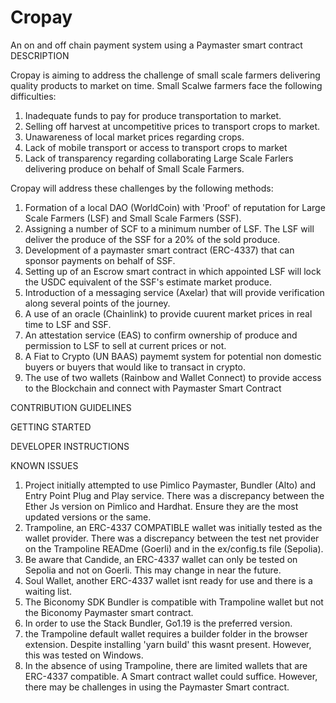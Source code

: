 # Cropay
An on  and off chain payment system using a Paymaster smart contract
DESCRIPTION

Cropay is aiming to address the challenge of small scale farmers delivering quality products to market on time. Small Scalwe farmers face the following difficulties:
1. Inadequate funds to pay for produce transportation to market.
2. Selling off harvest at uncompetitive prices to transport crops to market.
3. Unawareness of local market prices regarding crops.
4. Lack of mobile transport or access to transport crops to market
5. Lack of transparency regarding collaborating Large Scale Farlers delivering produce on behalf of Small Scale Farmers. 

Cropay will address these challenges by the following methods:
1. Formation of a local DAO (WorldCoin) with 'Proof' of reputation for Large Scale Farmers (LSF) and Small Scale Farmers (SSF).
2. Assigning a number of SCF to a minimum number of LSF. The LSF will deliver the produce of the SSF for a 20% of the sold produce. 
3. Development of a paymaster smart contract (ERC-4337) that can sponsor payments on behalf of SSF. 
4. Setting up of an Escrow smart contract in which appointed LSF will lock the USDC equivalent of the SSF's estimate market produce.
5. Introduction of a messaging service (Axelar) that will provide verification along several points of the journey.
6. A use of an oracle (Chainlink) to provide cuurent market prices in real time to LSF and SSF.
7. An attestation service (EAS) to confirm ownership of produce and permission to LSF to sell at current prices or not.
8. A Fiat to Crypto (UN BAAS) paymemt system for potential non domestic buyers or buyers that would like to transact in crypto.
9. The use of two wallets (Rainbow and Wallet Connect) to provide access to the Blockchain and connect with Paymaster Smart Contract

CONTRIBUTION GUIDELINES

GETTING STARTED

DEVELOPER INSTRUCTIONS

KNOWN ISSUES
1. Project initially attempted to use Pimlico Paymaster, Bundler (Alto) and Entry Point Plug and Play service. There was a discrepancy between the Ether Js version on Pimlico and Hardhat. Ensure they are the most updated versions or the same.
2. Trampoline, an ERC-4337 COMPATIBLE wallet was initially tested as the wallet provider. There was a discrepancy between the test net provider on the Trampoline READme (Goerli) and in the ex/config.ts file (Sepolia).
3. Be aware that Candide, an ERC-4337 wallet  can only be tested on Sepolia and not on Goerli. This may change in near the future.
4. Soul Wallet, another ERC-4337 wallet isnt ready for use and there is a waiting list.
5.  The Biconomy SDK Bundler is compatible with Trampoline wallet but not the Biconomy Paymaster smart contract.
6.  In order to use the Stack Bundler, Go1.19 is the preferred version.
7.  the Trampoline default wallet requires a builder folder in the browser extension. Despite installing 'yarn build' this wasnt present. However, this was tested on Windows.
8.  In the absence of using Trampoline, there are limited wallets that are ERC-4337 compatible. A Smart contract wallet could suffice. However, there may be challenges in using the Paymaster Smart contract. 





